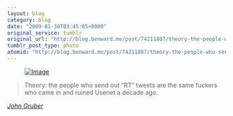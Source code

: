 ```yaml
---
layout: blog
category: blog
date: "2009-01-30T03:45:05+0000"
original_service: tumblr
original_url: "http://blog.benward.me/post/74211887/theory-the-people-who-send-out-rt-tweets"
tumblr_post_type: photo
atomid: "http://blog.benward.me/post/74211887/theory-the-people-who-send-out-rt-tweets"
---
```

<figure class="photo">
  <a href="http://twitter.com/gruber/status/1156015456"><img src="http://benward.me/res/tumblr/media/74211887/0.jpg" alt="Image"></a>
</figure>

> Theory: the people who send out “RT”
> tweets are the same fuckers who came in 
> and ruined Usenet a decade ago.

<cite><a href='http://twitter.com/gruber/status/1156015456'>John Gruber</a></cite>